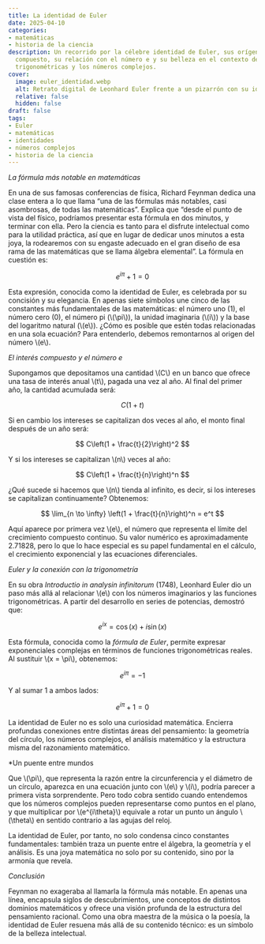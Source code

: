 ```yaml
---
title: La identidad de Euler
date: 2025-04-10
categories:
- matemáticas
- historia de la ciencia
description: Un recorrido por la célebre identidad de Euler, sus orígenes en el interés
  compuesto, su relación con el número e y su belleza en el contexto de las funciones
  trigonométricas y los números complejos.
cover:
  image: euler_identidad.webp
  alt: Retrato digital de Leonhard Euler frente a un pizarrón con su identidad matemática
  relative: false
  hidden: false
draft: false
tags:
- Euler
- matemáticas
- identidades
- números complejos
- historia de la ciencia
---
```


*La fórmula más notable en matemáticas*

En una de sus famosas conferencias de física, Richard Feynman dedica una clase entera a lo que llama “una de las fórmulas más notables, casi asombrosas, de todas las matemáticas”. Explica que “desde el punto de vista del físico, podríamos presentar esta fórmula en dos minutos, y terminar con ella. Pero la ciencia es tanto para el disfrute intelectual como para la utilidad práctica, así que en lugar de dedicar unos minutos a esta joya, la rodearemos con su engaste adecuado en el gran diseño de esa rama de las matemáticas que se llama álgebra elemental”. La fórmula en cuestión es:

$$
e^{i\pi} + 1 = 0
$$

Esta expresión, conocida como la identidad de Euler, es celebrada por su concisión y su elegancia. En apenas siete símbolos une cinco de las constantes más fundamentales de las matemáticas: el número uno (1), el número cero (0), el número pi (\\(\pi\\)), la unidad imaginaria (\\(i\\)) y la base del logaritmo natural (\\(e\\)). ¿Cómo es posible que estén todas relacionadas en una sola ecuación? Para entenderlo, debemos remontarnos al origen del número \\(e\\).

*El interés compuesto y el número e*

Supongamos que depositamos una cantidad \\(C\\) en un banco que ofrece una tasa de interés anual \\(t\\), pagada una vez al año. Al final del primer año, la cantidad acumulada será:

$$
C(1 + t)
$$

Si en cambio los intereses se capitalizan dos veces al año, el monto final después de un año será:

$$
C\left(1 + \frac{t}{2}\right)^2
$$

Y si los intereses se capitalizan \\(n\\) veces al año:

$$
C\left(1 + \frac{t}{n}\right)^n
$$

¿Qué sucede si hacemos que \\(n\\) tienda al infinito, es decir, si los intereses se capitalizan continuamente? Obtenemos:

$$
\lim_{n \to \infty} \left(1 + \frac{t}{n}\right)^n = e^t
$$

Aquí aparece por primera vez \\(e\\), el número que representa el límite del crecimiento compuesto continuo. Su valor numérico es aproximadamente 2.71828, pero lo que lo hace especial es su papel fundamental en el cálculo, el crecimiento exponencial y las ecuaciones diferenciales.

*Euler y la conexión con la trigonometría*

En su obra *Introductio in analysin infinitorum* (1748), Leonhard Euler dio un paso más allá al relacionar \\(e\\) con los números imaginarios y las funciones trigonométricas. A partir del desarrollo en series de potencias, demostró que:

$$
e^{ix} = \cos(x) + i\sin(x)
$$

Esta fórmula, conocida como la *fórmula de Euler*, permite expresar exponenciales complejas en términos de funciones trigonométricas reales. Al sustituir \\(x = \pi\\), obtenemos:

$$
e^{i\pi} = -1
$$

Y al sumar 1 a ambos lados:

$$
e^{i\pi} + 1 = 0
$$

La identidad de Euler no es solo una curiosidad matemática. Encierra profundas conexiones entre distintas áreas del pensamiento: la geometría del círculo, los números complejos, el análisis matemático y la estructura misma del razonamiento matemático.

*Un puente entre mundos

Que \\(\pi\\), que representa la razón entre la circunferencia y el diámetro de un círculo, aparezca en una ecuación junto con \\(e\\) y \\(i\\), podría parecer a primera vista sorprendente. Pero todo cobra sentido cuando entendemos que los números complejos pueden representarse como puntos en el plano, y que multiplicar por \\(e^{i\theta}\\) equivale a rotar un punto un ángulo \\(\theta\\) en sentido contrario a las agujas del reloj.

La identidad de Euler, por tanto, no solo condensa cinco constantes fundamentales: también traza un puente entre el álgebra, la geometría y el análisis. Es una joya matemática no solo por su contenido, sino por la armonía que revela.

*Conclusión*

Feynman no exageraba al llamarla la fórmula más notable. En apenas una línea, encapsula siglos de descubrimientos, une conceptos de distintos dominios matemáticos y ofrece una visión profunda de la estructura del pensamiento racional. Como una obra maestra de la música o la poesía, la identidad de Euler resuena más allá de su contenido técnico: es un símbolo de la belleza intelectual.

